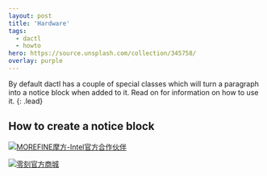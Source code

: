 ```yaml
---
layout: post
title: 'Hardware'
tags:
  - dactl
  - howto
hero: https://source.unsplash.com/collection/345758/
overlay: purple
---
```


By default dactl has a couple of special classes which will turn a paragraph into a notice block when added to it. Read on for information on how to use it.
{: .lead}

## How to create a notice block

![](https://icons.duckduckgo.com/ip3/www.imorefine.com.ico)[MOREFINE摩方-Intel官方合作伙伴](http://www.imorefine.com/)


![](https://icons.duckduckgo.com/ip3/www.bee-link.cn.ico)[零刻官方商城](https://www.bee-link.cn/)
